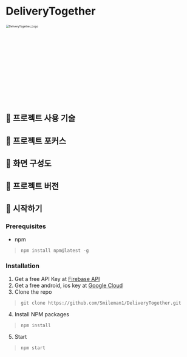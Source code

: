 # DeliveryTogether
<img width="400" alt="DeliveryTogether_Logo" src="https://user-images.githubusercontent.com/71224672/131435784-d797e9e5-2f77-43bc-a1f8-8decff4336b1.png" alt="image-20210830221721743" style="zoom:50%;">

## 🍚 프로젝트 사용 기술



## 🍚 프로젝트 포커스



## 🍚 화면 구성도


## 🍚 프로젝트 버전


## 🍚 시작하기
### Prerequisites
- npm
>```
>npm install npm@latest -g
>```

### Installation
1. Get a free API Key at [Firebase API](https://firebase.google.com/docs/projects/api-keys)
2. Get a free android, ios key at [Google Cloud](https://console.cloud.google.com/home/dashboard?project=deliverytogether-fdb&_ga=2.181757795.5140705.1630379894-826656968.1617737960&_gac=1.22410569.1630379921.Cj0KCQjwg7KJBhDyARIsAHrAXaH6I8vIlJzMWEmZdf1GnFqcx9188eOzIe88P0iESWFcMnn95rbiVUUaAm00EALw_wcB&pli=1)
3. Clone the repo
>```
>git clone https://github.com/Smileman1/DeliveryTogether.git
>```
4. Install NPM packages
>```
>npm install
>```
5. Start
>```
>npm start
>```
